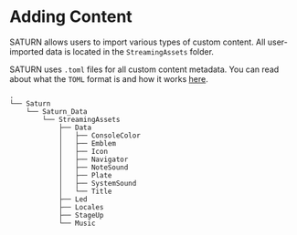 # Adding Content

SATURN allows users to import various types of custom content. All user-imported data is located in the `StreamingAssets` folder.

SATURN uses `.toml` files for all custom content metadata. 
You can read about what the `TOML` format is and how it works [here](https://toml.io/en/).

```file tree
.
└── Saturn
    └── Saturn_Data
        └── StreamingAssets
            ├── Data
            │   ├── ConsoleColor
            │   ├── Emblem
            │   ├── Icon
            │   ├── Navigator
            │   ├── NoteSound
            │   ├── Plate
            │   ├── SystemSound
            │   └── Title
            ├── Led
            ├── Locales
            ├── StageUp
            └── Music
```
